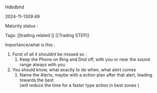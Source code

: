 Hdbdbhd

2024-11-1309:49

Maturity  status : 

Tags: [[trading related ]] [[Trading STEP]] 

Importance/what is this  : 



1. Forst of all it shouldnt be missed so : 
	1.  Keep the Phone on Ring and Dnd off, with you or near the sound range always with you
2. You should know, what exactly to do when, what alert comes 
	1. Name the Alerts, maybe with a action plan after that alert, leading towards the best <br>(will reduce the time for a faster type action in best zones )